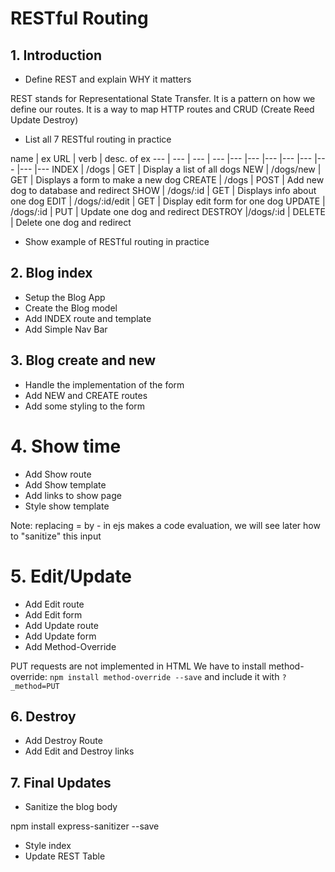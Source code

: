 # RESTful Routing

## 1. Introduction

* Define REST and explain WHY it matters

REST stands for Representational State Transfer.
It is a pattern on how we define our routes.
It is a way to map HTTP routes and  CRUD (Create Reed Update Destroy)

* List all 7 RESTful routing in practice


name | ex URL | verb | desc. of ex
--- | --- | --- | --- |--- |--- |--- |--- |--- |--- |--- |---
INDEX |  /dogs |          GET |     Display a list of all dogs
NEW |    /dogs/new  |     GET |     Displays a form to make a new dog
CREATE | /dogs |          POST |    Add new dog to database and redirect
SHOW  |  /dogs/:id |      GET |     Displays info about one dog
EDIT |   /dogs/:id/edit | GET |     Display edit form for one dog
UPDATE | /dogs/:id  |     PUT |     Update one dog and redirect
DESTROY |/dogs/:id  |     DELETE |  Delete one dog and redirect

* Show example of RESTful routing in practice

## 2. Blog index

* Setup the Blog App
* Create the Blog model
* Add INDEX route and template
* Add Simple Nav Bar 

## 3. Blog create and new
* Handle the implementation of the form
* Add NEW and CREATE routes
* Add some styling to the form

# 4. Show time
* Add Show route
* Add Show template
* Add links to show page
* Style show template

Note: replacing = by - in ejs makes a code evaluation, we will see later how to "sanitize" this input

# 5. Edit/Update

* Add Edit route
* Add Edit form
* Add Update route
* Add Update form
* Add Method-Override

PUT requests are not implemented in HTML
We have to install method-override:
`npm install method-override --save`
and include it with 
`?_method=PUT`

## 6. Destroy

* Add Destroy Route
* Add Edit and Destroy links

## 7. Final Updates

* Sanitize the blog body

npm install express-sanitizer --save

* Style index
* Update REST Table




